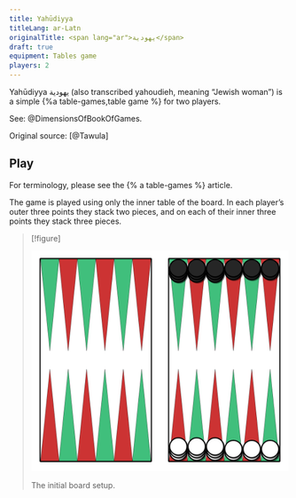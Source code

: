 ```yaml
---
title: Yahūdiyya
titleLang: ar-Latn
originalTitle: <span lang="ar">يهودية</span>
draft: true
equipment: Tables game
players: 2
---
```


<p class="lead">
<span lang="ar-Latn" class="noun aka">Yahūdiyya</span> <span lang="ar" class="aka">يهودية</span> (also transcribed <span lang="ar-Latn" class="aka">yahoudieh</span>, meaning “Jewish woman”) is a simple {%a table-games,table game %} for two players.
</p>

See: @DimensionsOfBookOfGames.

Original source: [@Tawula]

## Play

For terminology, please see the {% a table-games %} article.

The game is played using only the inner table of the board. In each player’s outer three points they stack two pieces, and on each of their inner three points they stack three pieces.

> [!figure]
>
> ![](yahudiya_setup.svg)
>
> The initial board setup.
